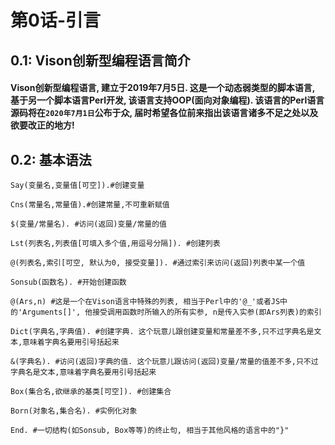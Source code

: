 # 第0话-引言
## 0.1: Vison创新型编程语言简介
#### Vison创新型编程语言, 建立于2019年7月5日. 这是一个动态弱类型的脚本语言, 基于另一个脚本语言Perl开发, 该语言支持OOP(面向对象编程). 该语言的Perl语言源码将在`2020年7月1日`公布于众, 届时希望各位前来指出该语言诸多不足之处以及欲要改正的地方!
## 0.2: 基本语法
```
Say(变量名,变量值[可空]).#创建变量

Cns(常量名,常量值).#创建常量,不可重新赋值

$(变量/常量名). #访问(返回)变量/常量的值

Lst(列表名,列表值[可填入多个值,用逗号分隔]). #创建列表

@(列表名,索引[可空, 默认为0, 接受变量]). #通过索引来访问(返回)列表中某一个值

Sonsub(函数名). #开始创建函数

@(Ars,n) #这是一个在Vison语言中特殊的列表, 相当于Perl中的'@_'或者JS中的'Arguments[]', 他接受调用函数时所输入的所有实参, n是传入实参(即Ars列表)的索引

Dict(字典名,字典值). #创建字典. 这个玩意儿跟创建变量和常量差不多,只不过字典名是文本,意味着字典名要用引号括起来

&(字典名). #访问(返回)字典的值. 这个玩意儿跟访问(返回)变量/常量的值差不多,只不过字典名是文本,意味着字典名要用引号括起来

Box(集合名,欲继承的基类[可空]). #创建集合

Born(对象名,集合名). #实例化对象

End. #一切结构(如Sonsub, Box等等)的终止句, 相当于其他风格的语言中的"}"
```
